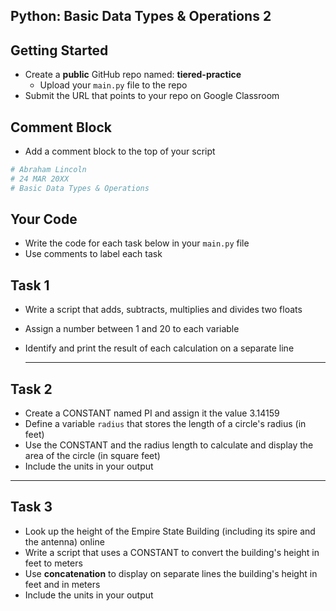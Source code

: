 ## Python: Basic Data Types & Operations 2

## Getting Started

- Create a **public** GitHub repo named: **tiered-practice**
    - Upload your `main.py` file to the repo
- Submit the URL that points to your repo on Google Classroom

## Comment Block

- Add a comment block to the top of your script
```python
# Abraham Lincoln
# 24 MAR 20XX
# Basic Data Types & Operations
```

## Your Code

- Write the code for each task below in your `main.py` file
- Use comments to label each task
  
## Task 1

- Write a script that adds, subtracts, multiplies and divides two floats
- Assign a number between 1 and 20 to each variable
- Identify and print the result of each calculation on a separate line

  ---

## Task 2

- Create a CONSTANT named PI and assign it the value 3.14159
- Define a variable `radius` that stores the length of a circle's radius (in feet)
- Use the CONSTANT and the radius length to calculate and display the area of the circle (in square feet)
- Include the units in your output

---

## Task 3

- Look up the height of the Empire State Building (including its spire and the antenna) online
- Write a script that uses a CONSTANT to convert the building's height in feet to meters
- Use **concatenation** to display on separate lines the building's height in feet and in meters
- Include the units in your output


